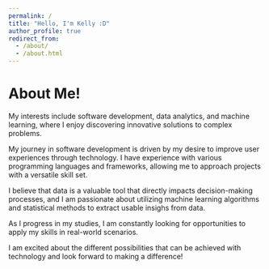 ```yaml
---
permalink: /
title: "Hello, I'm Kelly :D"
author_profile: true
redirect_from: 
  - /about/
  - /about.html
---
```



About Me! 
======
My interests include software development, data analytics, and machine learning, where I enjoy discovering innovative solutions to complex problems. 

My journey in software development is driven by my desire to improve user experiences through technology. 
I have experience with various programming languages and frameworks, allowing me to approach projects with a versatile skill set. 

I believe that data is a valuable tool that directly impacts decision-making processes, and I am passionate about utilizing machine learning algorithms and statistical methods to extract usable insighs from data. 

As I progress in my studies, I am constantly looking for opportunities to apply my skills in real-world scenarios.

I am excited about the different possibilities that can be achieved with technology and look forward to making a difference!  


